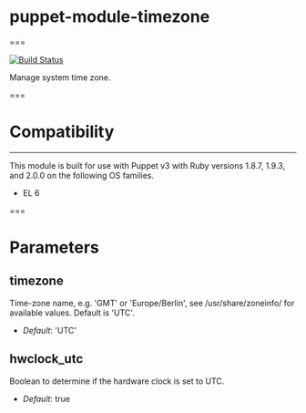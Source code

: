 # puppet-module-timezone
===

[![Build Status](https://travis-ci.org/time/puppet-module-timezone.png?branch=master)](https://travis-ci.org/time/puppet-module-timezone)

Manage system time zone.

===

# Compatibility
---------------
This module is built for use with Puppet v3 with Ruby versions 1.8.7, 1.9.3, and 2.0.0 on the following OS families.

* EL 6

===

# Parameters


timezone
--------
Time-zone name, e.g. 'GMT' or 'Europe/Berlin', see /usr/share/zoneinfo/ for available values. Default is 'UTC'.

- *Default*: 'UTC'

hwclock_utc
-----------
Boolean to determine if the hardware clock is set to UTC.

- *Default*: true
